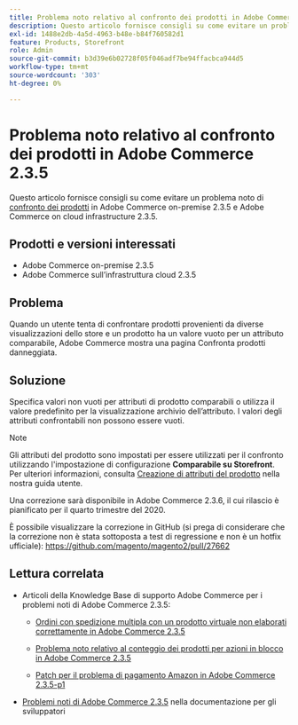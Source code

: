 ```yaml
---
title: Problema noto relativo al confronto dei prodotti in Adobe Commerce 2.3.5
description: Questo articolo fornisce consigli su come evitare un problema noto [di confronto dei prodotti](https://experienceleague.adobe.com/it/docs/commerce-admin/stores-sales/shopper-tools/product-compare) in Adobe Commerce on-premise 2.3.5 e Adobe Commerce on cloud infrastructure 2.3.5.
exl-id: 1488e2db-4a5d-4963-b48e-b84f760582d1
feature: Products, Storefront
role: Admin
source-git-commit: b3d39e6b02728f05f046adf7be94ffacbca944d5
workflow-type: tm+mt
source-wordcount: '303'
ht-degree: 0%

---
```


# Problema noto relativo al confronto dei prodotti in Adobe Commerce 2.3.5

Questo articolo fornisce consigli su come evitare un problema noto di [confronto dei prodotti](https://experienceleague.adobe.com/it/docs/commerce-admin/stores-sales/shopper-tools/product-compare) in Adobe Commerce on-premise 2.3.5 e Adobe Commerce on cloud infrastructure 2.3.5.

## Prodotti e versioni interessati

* Adobe Commerce on-premise 2.3.5
* Adobe Commerce sull’infrastruttura cloud 2.3.5

## Problema

Quando un utente tenta di confrontare prodotti provenienti da diverse visualizzazioni dello store e un prodotto ha un valore vuoto per un attributo comparabile, Adobe Commerce mostra una pagina Confronta prodotti danneggiata.

## Soluzione

Specifica valori non vuoti per attributi di prodotto comparabili o utilizza il valore predefinito per la visualizzazione archivio dell’attributo. I valori degli attributi confrontabili non possono essere vuoti.

>[!NOTE]
>
>Gli attributi del prodotto sono impostati per essere utilizzati per il confronto utilizzando l&#39;impostazione di configurazione **Comparabile su Storefront**. Per ulteriori informazioni, consulta [Creazione di attributi del prodotto](https://experienceleague.adobe.com/it/docs/commerce-admin/catalog/product-attributes/create/attribute-product-create#step-4-describe-the-storefront-properties) nella nostra guida utente.

Una correzione sarà disponibile in Adobe Commerce 2.3.6, il cui rilascio è pianificato per il quarto trimestre del 2020.

È possibile visualizzare la correzione in GitHub (si prega di considerare che la correzione non è stata sottoposta a test di regressione e non è un hotfix ufficiale): <https://github.com/magento/magento2/pull/27662>

## Lettura correlata

<ul><li>Articoli della Knowledge Base di supporto Adobe Commerce per i problemi noti di Adobe Commerce 2.3.5:<ul>
<li>
<p title="Ordini con spedizione multipla con un prodotto virtuale non elaborati correttamente in Adobe Commerce 2.3.5"><a href="/help/troubleshooting/miscellaneous/magento-2-3-5-known-issue-virtual-product-multi-ship-orders.md">Ordini con spedizione multipla con un prodotto virtuale non elaborati correttamente in Adobe Commerce 2.3.5</a></p>
</li>
<li><a href="/help/troubleshooting/miscellaneous/bulk-action-product-count-known-issue-in-magento-2-3-5.md">Problema noto relativo al conteggio dei prodotti per azioni in blocco in Adobe Commerce 2.3.5</a></li>
<li>
<p title="Patch per il problema di pagamento Amazon in Adobe Commerce 2.3.5-p1"><a href="/help/troubleshooting/payments/patch-for-amazon-pay-checkout-issue-in-magento-2-3-5-p1.md">Patch per il problema di pagamento Amazon in Adobe Commerce 2.3.5-p1</a></p>
</li>
</ul>
</li><li><a href="https://commerce-docs.github.io/devdocs-archive/2.3/guides/v2.3/release-notes/release-notes-2-3-5-commerce.html#known-issues">Problemi noti di Adobe Commerce 2.3.5</a> nella documentazione per gli sviluppatori</li></ul>
